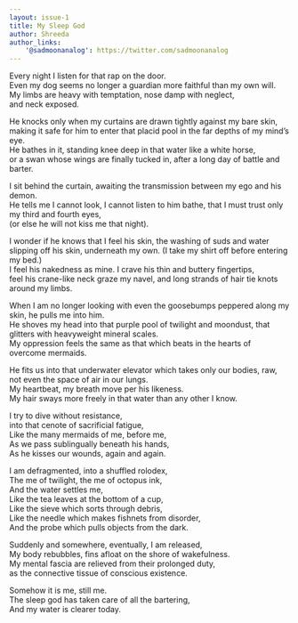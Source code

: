 ```yaml
---
layout: issue-1
title: My Sleep God
author: Shreeda
author_links:
    '@sadmoonanalog': https://twitter.com/sadmoonanalog
---
```


Every night I listen for that rap on the door.<br/>
Even my dog seems no longer a guardian more faithful than my own will.<br/>
My limbs are heavy with temptation, nose damp with neglect,<br/>
and neck exposed.

He knocks only when my curtains are drawn tightly against my bare skin,<br/>
making it safe for him to enter that placid pool in the far depths of my mind’s eye.<br/>
He bathes in it, standing knee deep in that water like a white horse,<br/>
or a swan whose wings are finally tucked in, after a long day of battle and barter. 

I sit behind the curtain, awaiting the transmission between my ego and his demon.<br/>
He tells me I cannot look, I cannot listen to him bathe, that I must trust only my third and fourth eyes,<br/>
(or else he will not kiss me that night).

I wonder if he knows that I feel his skin, the washing of suds and water slipping off his skin, underneath my own. (I take my shirt off before entering my bed.)<br/>
I feel his nakedness as mine. I crave his thin and buttery fingertips,<br/>
feel his crane-like neck graze my navel, and long strands of hair tie knots around my limbs. 

When I am no longer looking with even the goosebumps peppered along my skin, 
he pulls me into him.<br/>
He shoves my head into that purple pool of twilight and moondust, that glitters with heavyweight mineral scales.<br/>
My oppression feels the same as that which beats in the hearts of overcome mermaids. 

He fits us into that underwater elevator which takes only our bodies, raw,<br/>
not even the space of air in our lungs.<br/>
My heartbeat, my breath move per his likeness.<br/>
My hair sways more freely in that water than any other I know. 

I try to dive without resistance,<br/>
into that cenote of sacrificial fatigue,<br/>
Like the many mermaids of me, before me,<br/>
As we pass sublingually beneath his hands,<br/>
As he kisses our wounds, again and again.

I am defragmented, into a shuffled rolodex,<br/>
The me of twilight, the me of octopus ink,<br/>
And the water settles me,<br/>
Like the tea leaves at the bottom of a cup,<br/>
Like the sieve which sorts through debris,<br/>
Like the needle which makes fishnets from disorder,<br/>
And the probe which pulls objects from the dark.

Suddenly and somewhere, eventually, I am released,<br/>
My body rebubbles, fins afloat on the shore of wakefulness.<br/>
My mental fascia are relieved from their prolonged duty,<br/>
as the connective tissue of conscious existence.

Somehow it is me, still me.<br/>
The sleep god has taken care of all the bartering,<br/>
And my water is clearer today. 


